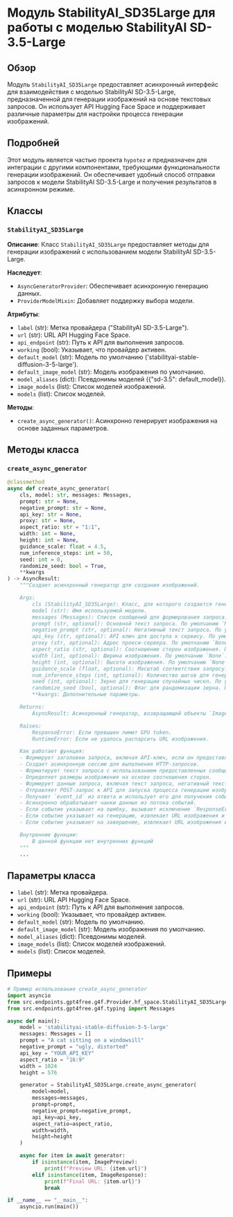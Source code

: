 # Модуль StabilityAI_SD35Large для работы с моделью StabilityAI SD-3.5-Large

## Обзор

Модуль `StabilityAI_SD35Large` предоставляет асинхронный интерфейс для взаимодействия с моделью StabilityAI SD-3.5-Large, предназначенной для генерации изображений на основе текстовых запросов. Он использует API Hugging Face Space и поддерживает различные параметры для настройки процесса генерации изображений.

## Подробней

Этот модуль является частью проекта `hypotez` и предназначен для интеграции с другими компонентами, требующими функциональности генерации изображений. Он обеспечивает удобный способ отправки запросов к модели StabilityAI SD-3.5-Large и получения результатов в асинхронном режиме.

## Классы

### `StabilityAI_SD35Large`

**Описание**: Класс `StabilityAI_SD35Large` предоставляет методы для генерации изображений с использованием модели StabilityAI SD-3.5-Large.

**Наследует**:

- `AsyncGeneratorProvider`: Обеспечивает асинхронную генерацию данных.
- `ProviderModelMixin`: Добавляет поддержку выбора модели.

**Атрибуты**:

- `label` (str): Метка провайдера ("StabilityAI SD-3.5-Large").
- `url` (str): URL API Hugging Face Space.
- `api_endpoint` (str): Путь к API для выполнения запросов.
- `working` (bool): Указывает, что провайдер активен.
- `default_model` (str): Модель по умолчанию ('stabilityai-stable-diffusion-3-5-large').
- `default_image_model` (str): Модель изображения по умолчанию.
- `model_aliases` (dict): Псевдонимы моделей ({"sd-3.5": default_model}).
- `image_models` (list): Список моделей изображений.
- `models` (list): Список моделей.

**Методы**:

- `create_async_generator()`: Асинхронно генерирует изображения на основе заданных параметров.

## Методы класса

### `create_async_generator`

```python
@classmethod
async def create_async_generator(
    cls, model: str, messages: Messages,
    prompt: str = None,
    negative_prompt: str = None,
    api_key: str = None, 
    proxy: str = None,
    aspect_ratio: str = "1:1",
    width: int = None,
    height: int = None,
    guidance_scale: float = 4.5,
    num_inference_steps: int = 50,
    seed: int = 0,
    randomize_seed: bool = True,
    **kwargs
) -> AsyncResult:
    """Создает асинхронный генератор для создания изображений.

    Args:
        cls (StabilityAI_SD35Large): Класс, для которого создается генератор.
        model (str): Имя используемой модели.
        messages (Messages): Список сообщений для формирования запроса.
        prompt (str, optional): Основной текст запроса. По умолчанию `None`.
        negative_prompt (str, optional): Негативный текст запроса. По умолчанию `None`.
        api_key (str, optional): API ключ для доступа к сервису. По умолчанию `None`.
        proxy (str, optional): Адрес прокси-сервера. По умолчанию `None`.
        aspect_ratio (str, optional): Соотношение сторон изображения. По умолчанию `"1:1"`.
        width (int, optional): Ширина изображения. По умолчанию `None`.
        height (int, optional): Высота изображения. По умолчанию `None`.
        guidance_scale (float, optional): Масштаб соответствия запросу. По умолчанию `4.5`.
        num_inference_steps (int, optional): Количество шагов для генерации изображения. По умолчанию `50`.
        seed (int, optional): Зерно для генерации случайных чисел. По умолчанию `0`.
        randomize_seed (bool, optional): Флаг для рандомизации зерна. По умолчанию `True`.
        **kwargs: Дополнительные параметры.

    Returns:
        AsyncResult: Асинхронный генератор, возвращающий объекты `ImagePreview` и `ImageResponse`.

    Raises:
        ResponseError: Если превышен лимит GPU token.
        RuntimeError: Если не удалось распарсить URL изображения.

    Как работает функция:
    - Формирует заголовки запроса, включая API-ключ, если он предоставлен.
    - Создает асинхронную сессию для выполнения HTTP-запросов.
    - Форматирует текст запроса с использованием предоставленных сообщений и основного текста запроса.
    - Определяет размеры изображения на основе соотношения сторон.
    - Формирует данные запроса, включая текст запроса, негативный текст запроса, зерно, размеры изображения, масштаб соответствия запросу и количество шагов.
    - Отправляет POST-запрос к API для запуска процесса генерации изображения.
    - Получает `event_id` из ответа и использует его для получения событий о процессе генерации.
    - Асинхронно обрабатывает чанки данных из потока событий.
    - Если событие указывает на ошибку, вызывает исключение `ResponseError`.
    - Если событие указывает на генерацию, извлекает URL изображения и возвращает объект `ImagePreview`.
    - Если событие указывает на завершение, извлекает URL изображения и возвращает объект `ImageResponse`.

    Внутренние функции:
        В данной функции нет внутренних функций
    """
    ...
```

## Параметры класса

- `label` (str): Метка провайдера.
- `url` (str): URL API Hugging Face Space.
- `api_endpoint` (str): Путь к API для выполнения запросов.
- `working` (bool): Указывает, что провайдер активен.
- `default_model` (str): Модель по умолчанию.
- `default_image_model` (str): Модель изображения по умолчанию.
- `model_aliases` (dict): Псевдонимы моделей.
- `image_models` (list): Список моделей изображений.
- `models` (list): Список моделей.

## Примеры

```python
# Пример использования create_async_generator
import asyncio
from src.endpoints.gpt4free.g4f.Provider.hf_space.StabilityAI_SD35Large import StabilityAI_SD35Large
from src.endpoints.gpt4free.g4f.typing import Messages

async def main():
    model = 'stabilityai-stable-diffusion-3-5-large'
    messages: Messages = []
    prompt = "A cat sitting on a windowsill"
    negative_prompt = "ugly, distorted"
    api_key = "YOUR_API_KEY"
    aspect_ratio = "16:9"
    width = 1024
    height = 576

    generator = StabilityAI_SD35Large.create_async_generator(
        model=model,
        messages=messages,
        prompt=prompt,
        negative_prompt=negative_prompt,
        api_key=api_key,
        aspect_ratio=aspect_ratio,
        width=width,
        height=height
    )

    async for item in await generator:
        if isinstance(item, ImagePreview):
            print(f"Preview URL: {item.url}")
        elif isinstance(item, ImageResponse):
            print(f"Final URL: {item.url}")
            break

if __name__ == "__main__":
    asyncio.run(main())
